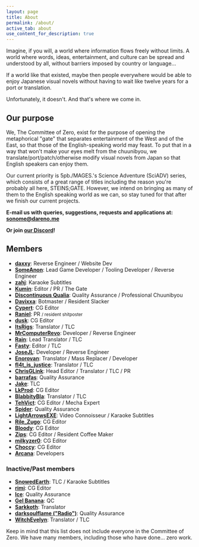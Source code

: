 ```yaml
---
layout: page
title: About
permalink: /about/
active_tab: about
use_content_for_description: true
---
```


Imagine, if you will, a world where information flows freely without limits. A world where words, ideas, entertainment, and culture can be spread and understood by all, without barriers imposed by country or language...

If a world like that existed, maybe then people everywhere would be able to enjoy Japanese visual novels without having to wait like twelve years for a port or translation.

Unfortunately, it doesn't. And that's where we come in.

## Our purpose

We, The Committee of Zero, exist for the purpose of opening the metaphorical "gate" that separates entertainment of the West and of the East, so that those of the English-speaking world may feast. To put that in a way that won't make your eyes melt from the chuunibyou, we translate/port/patch/otherwise modify visual novels from Japan so that English speakers can enjoy them.

Our current priority is 5pb./MAGES.'s Science Adventure (SciADV) series, which consists of a great range of titles including the reason you're probably all here, STEINS;GATE. However, we intend on bringing as many of them to the English speaking world as we can, so stay tuned for that after we finish our current projects.

**E-mail us with queries, suggestions, requests and applications at: [sonome@dareno.me](mailto:sonome@dareno.me)**

**Or join [our Discord](https://discord.gg/rq4GGCh)!**

## Members

* **[daxxy](https://twitter.com/DrDaxxy)**: Reverse Engineer / Website Dev
* **[SomeAnon](https://twitter.com/SomeAnonDev)**: Lead Game Developer / Tooling Developer / Reverse Engineer
* **[zahj](mailto:zahj@dareno.me)**: Karaoke Subtitles
* **[Kumin](mailto:kumin@dareno.me)**: Editor / PR / The Gate
* **[Discontinuous Qualia](https://twitter.com/DiscontinuousQ)**: Quality Assurance / Professional Chuunibyou
* **[Davixxa](https://twitter.com/DavixxaYT)**: Botmaster / Resident Slacker
* **[Cypert](https://twitter.com/CypertSystem)**: CG Editor
* **[Raniel](mailto:raniel@dareno.me)**: PR <small>/ resident shitposter</small>
* **[dusk](https://twitter.com/EpitaxyMeltdown)**: CG Editor
* **[ItsRigs](https://twitter.com/Chaos_World_300)**: Translator / TLC
* **[MrComputerRevo](https://twitter.com/MrComputerRevo)**: Developer / Reverse Engineer
* **[Rain](https://rainm.io/)**: Lead Translator / TLC
* **[Fasty](https://twitter.com/Fasty022)**: Editor / TLC
* **[JoseJL](mailto:josejl1987@gmail.com)**: Developer / Reverse Engineer
* **[Enorovan](https://twitter.com/Enorovan)**: Translator / Mass Replacer / Developer
* **[fl4t_is_justice](https://twitter.com/fl4t_is_justice)**: Translator / TLC
* **[ChrisGLink](https://twitter.com/ChrisGLink)**: Head Editor / Translator / TLC / PR
* **[barrafas](https://twitter.com/barrafas0)**: Quality Assurance
* **[Jake](https://twitter.com/futotorofu)**: TLC
* **[LkProd](https://twitter.com/ropdlk)**: CG Editor
* **[BlabbityBla](https://twitter.com/BlaBlabbity)**: Translator / TLC
* **[TehVict](https://twitter.com/TehVict)**: CG Editor / Mecha Expert
* **[Spider](#)**: Quality Assurance
* **[LightArrowsEXE](https://twitter.com/LightArrowsEXE)**: Video Connoisseur / Karaoke Subtitles
* **[Rile_Zugo](https://twitter.com/rile_zugo)**: CG Editor
* **[Bloody](#)**: CG Editor
* **[Zips](https://twitter.com/ZiShoR)**: CG Editor / Resident Coffee Maker
* **[milkyzer0](https://twitter.com/MilkyZer0)**: CG Editor
* **[Choccy](https://twitter.com/ChrisChoccy)**: CG Editor
* **[Arcana](mailto:sciadv.exigent@dralias.com)**: Developers

### Inactive/Past members

* **[SnowedEarth](#)**: TLC / Karaoke Subtitles
* **[rimi](#)**: CG Editor
* **[Ice](#)**: Quality Assurance
* **[Gel Banana](#)**: QC
* **[Sarkkoth](https://youtube.com/Sarkkoth)**: Translator
* **[darksoulflame ("Radio")](https://twitter.com/darksoulflame)**: Quality Assurance
* **[WitchEvelyn](https://twitter.com/Witch_Evelyn)**: Translator / TLC

Keep in mind that this list does not include everyone in the Committee of Zero. We have many members, including those who have done... zero work.
